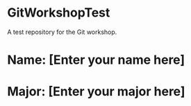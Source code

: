 # GitWorkshopTest
A test repository for the Git workshop. 


# Name: [Enter your name here]
# Major: [Enter your major here]
